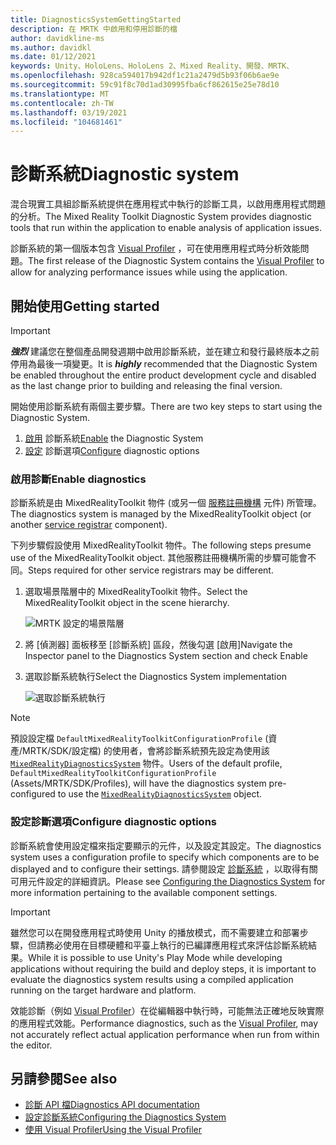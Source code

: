 ```yaml
---
title: DiagnosticsSystemGettingStarted
description: 在 MRTK 中啟用和停用診斷的檔
author: davidkline-ms
ms.author: davidkl
ms.date: 01/12/2021
keywords: Unity、HoloLens、HoloLens 2、Mixed Reality、開發、MRTK、
ms.openlocfilehash: 928ca594017b942df1c21a2479d5b93f06b6ae9e
ms.sourcegitcommit: 59c91f8c70d1ad30995fba6cf862615e25e78d10
ms.translationtype: MT
ms.contentlocale: zh-TW
ms.lasthandoff: 03/19/2021
ms.locfileid: "104681461"
---
```

# <a name="diagnostic-system"></a><span data-ttu-id="a46e1-104">診斷系統</span><span class="sxs-lookup"><span data-stu-id="a46e1-104">Diagnostic system</span></span>

<span data-ttu-id="a46e1-105">混合現實工具組診斷系統提供在應用程式中執行的診斷工具，以啟用應用程式問題的分析。</span><span class="sxs-lookup"><span data-stu-id="a46e1-105">The Mixed Reality Toolkit Diagnostic System provides diagnostic tools that run within the application to enable analysis of application issues.</span></span>

<span data-ttu-id="a46e1-106">診斷系統的第一個版本包含 [Visual Profiler](UsingVisualProfiler.md) ，可在使用應用程式時分析效能問題。</span><span class="sxs-lookup"><span data-stu-id="a46e1-106">The first release of the Diagnostic System contains the [Visual Profiler](UsingVisualProfiler.md) to allow for analyzing performance issues while using the application.</span></span>

## <a name="getting-started"></a><span data-ttu-id="a46e1-107">開始使用</span><span class="sxs-lookup"><span data-stu-id="a46e1-107">Getting started</span></span>

> [!IMPORTANT]
> <span data-ttu-id="a46e1-108">**_強烈_** 建議您在整個產品開發週期中啟用診斷系統，並在建立和發行最終版本之前停用為最後一項變更。</span><span class="sxs-lookup"><span data-stu-id="a46e1-108">It is **_highly_** recommended that the Diagnostic System be enabled throughout the entire product development cycle and disabled as the last change prior to building and releasing the final version.</span></span>

<span data-ttu-id="a46e1-109">開始使用診斷系統有兩個主要步驟。</span><span class="sxs-lookup"><span data-stu-id="a46e1-109">There are two key steps to start using the Diagnostic System.</span></span>

1. <span data-ttu-id="a46e1-110">[啟用](#enable-diagnostics) 診斷系統</span><span class="sxs-lookup"><span data-stu-id="a46e1-110">[Enable](#enable-diagnostics) the Diagnostic System</span></span>
2. <span data-ttu-id="a46e1-111">[設定](#configure-diagnostic-options) 診斷選項</span><span class="sxs-lookup"><span data-stu-id="a46e1-111">[Configure](#configure-diagnostic-options) diagnostic options</span></span>

### <a name="enable-diagnostics"></a><span data-ttu-id="a46e1-112">啟用診斷</span><span class="sxs-lookup"><span data-stu-id="a46e1-112">Enable diagnostics</span></span>

<span data-ttu-id="a46e1-113">診斷系統是由 MixedRealityToolkit 物件 (或另一個 [服務註冊機構](xref:Microsoft.MixedReality.Toolkit.IMixedRealityServiceRegistrar) 元件) 所管理。</span><span class="sxs-lookup"><span data-stu-id="a46e1-113">The diagnostics system is managed by the MixedRealityToolkit object (or another [service registrar](xref:Microsoft.MixedReality.Toolkit.IMixedRealityServiceRegistrar) component).</span></span>

<span data-ttu-id="a46e1-114">下列步驟假設使用 MixedRealityToolkit 物件。</span><span class="sxs-lookup"><span data-stu-id="a46e1-114">The following steps presume use of the MixedRealityToolkit object.</span></span> <span data-ttu-id="a46e1-115">其他服務註冊機構所需的步驟可能會不同。</span><span class="sxs-lookup"><span data-stu-id="a46e1-115">Steps required for other service registrars may be different.</span></span>

1. <span data-ttu-id="a46e1-116">選取場景階層中的 MixedRealityToolkit 物件。</span><span class="sxs-lookup"><span data-stu-id="a46e1-116">Select the MixedRealityToolkit object in the scene hierarchy.</span></span>

    ![MRTK 設定的場景階層](../images/MRTK_ConfiguredHierarchy.png)

1. <span data-ttu-id="a46e1-118">將 [偵測器] 面板移至 [診斷系統] 區段，然後勾選 [啟用]</span><span class="sxs-lookup"><span data-stu-id="a46e1-118">Navigate the Inspector panel to the Diagnostics System section and check Enable</span></span>
1. <span data-ttu-id="a46e1-119">選取診斷系統執行</span><span class="sxs-lookup"><span data-stu-id="a46e1-119">Select the Diagnostics System implementation</span></span>

    ![選取診斷系統執行](../images/diagnostics/DiagnosticsSelectSystemType.png)

> [!NOTE]
> <span data-ttu-id="a46e1-121">預設設定檔 `DefaultMixedRealityToolkitConfigurationProfile` (資產/MRTK/SDK/設定檔) 的使用者，會將診斷系統預先設定為使用該 [`MixedRealityDiagnosticsSystem`](xref:Microsoft.MixedReality.Toolkit.Diagnostics.MixedRealityDiagnosticsSystem) 物件。</span><span class="sxs-lookup"><span data-stu-id="a46e1-121">Users of the default profile, `DefaultMixedRealityToolkitConfigurationProfile` (Assets/MRTK/SDK/Profiles), will have the diagnostics system pre-configured to use the [`MixedRealityDiagnosticsSystem`](xref:Microsoft.MixedReality.Toolkit.Diagnostics.MixedRealityDiagnosticsSystem) object.</span></span>

### <a name="configure-diagnostic-options"></a><span data-ttu-id="a46e1-122">設定診斷選項</span><span class="sxs-lookup"><span data-stu-id="a46e1-122">Configure diagnostic options</span></span>

<span data-ttu-id="a46e1-123">診斷系統會使用設定檔來指定要顯示的元件，以及設定其設定。</span><span class="sxs-lookup"><span data-stu-id="a46e1-123">The diagnostics system uses a configuration profile to specify which components are to be displayed and to configure their settings.</span></span> <span data-ttu-id="a46e1-124">請參閱設定 [診斷系統](ConfiguringDiagnostics.md) ，以取得有關可用元件設定的詳細資訊。</span><span class="sxs-lookup"><span data-stu-id="a46e1-124">Please see [Configuring the Diagnostics System](ConfiguringDiagnostics.md) for more information pertaining to the available component settings.</span></span>

> [!IMPORTANT]
> <span data-ttu-id="a46e1-125">雖然您可以在開發應用程式時使用 Unity 的播放模式，而不需要建立和部署步驟，但請務必使用在目標硬體和平臺上執行的已編譯應用程式來評估診斷系統結果。</span><span class="sxs-lookup"><span data-stu-id="a46e1-125">While it is possible to use Unity's Play Mode while developing applications without requiring the build and deploy steps, it is important to evaluate the diagnostics system results using a compiled application running on the target hardware and platform.</span></span>
>
> <span data-ttu-id="a46e1-126">效能診斷（例如 [Visual Profiler](UsingVisualProfiler.md)）在從編輯器中執行時，可能無法正確地反映實際的應用程式效能。</span><span class="sxs-lookup"><span data-stu-id="a46e1-126">Performance diagnostics, such as the [Visual Profiler](UsingVisualProfiler.md), may not accurately reflect actual application performance when run from within the editor.</span></span>

## <a name="see-also"></a><span data-ttu-id="a46e1-127">另請參閱</span><span class="sxs-lookup"><span data-stu-id="a46e1-127">See also</span></span>

- [<span data-ttu-id="a46e1-128">診斷 API 檔</span><span class="sxs-lookup"><span data-stu-id="a46e1-128">Diagnostics API documentation</span></span>](xref:Microsoft.MixedReality.Toolkit.Diagnostics)
- [<span data-ttu-id="a46e1-129">設定診斷系統</span><span class="sxs-lookup"><span data-stu-id="a46e1-129">Configuring the Diagnostics System</span></span>](ConfiguringDiagnostics.md)
- [<span data-ttu-id="a46e1-130">使用 Visual Profiler</span><span class="sxs-lookup"><span data-stu-id="a46e1-130">Using the Visual Profiler</span></span>](UsingVisualProfiler.md)
